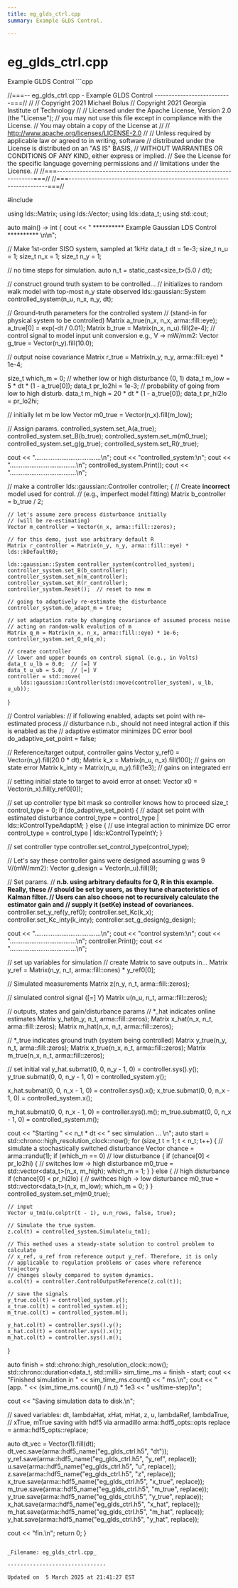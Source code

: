 ```yaml
---
title: eg_glds_ctrl.cpp
summary: Example GLDS Control. 

---
```


# eg_glds_ctrl.cpp



Example GLDS Control ```cpp

//===-- eg_glds_ctrl.cpp - Example GLDS Control ---------------------------===//
//
// Copyright 2021 Michael Bolus
// Copyright 2021 Georgia Institute of Technology
//
// Licensed under the Apache License, Version 2.0 (the "License");
// you may not use this file except in compliance with the License.
// You may obtain a copy of the License at
//
//     http://www.apache.org/licenses/LICENSE-2.0
//
// Unless required by applicable law or agreed to in writing, software
// distributed under the License is distributed on an "AS IS" BASIS,
// WITHOUT WARRANTIES OR CONDITIONS OF ANY KIND, either express or implied.
// See the License for the specific language governing permissions and
// limitations under the License.
//
//===----------------------------------------------------------------------===//
//===----------------------------------------------------------------------===//

#include <ldsCtrlEst>

using lds::Matrix;
using lds::Vector;
using lds::data_t;
using std::cout;

auto main() -> int {
  cout << " ********** Example Gaussian LDS Control ********** \n\n";

  // Make 1st-order SISO system, sampled at 1kHz
  data_t dt = 1e-3;
  size_t n_u = 1;
  size_t n_x = 1;
  size_t n_y = 1;

  // no time steps for simulation.
  auto n_t = static_cast<size_t>(5.0 / dt);

  // construct ground truth system to be controlled...
  // initializes to random walk model with top-most n_y state observed
  lds::gaussian::System controlled_system(n_u, n_x, n_y, dt);

  // Ground-truth parameters for the controlled system
  // (stand-in for physical system to be controlled)
  Matrix a_true(n_x, n_x, arma::fill::eye);
  a_true[0] = exp(-dt / 0.01);
  Matrix b_true = Matrix(n_x, n_u).fill(2e-4);
  // control signal to model input unit conversion e.g., V -> mW/mm2:
  Vector g_true = Vector(n_y).fill(10.0);

  // output noise covariance
  Matrix r_true = Matrix(n_y, n_y, arma::fill::eye) * 1e-4;

  size_t which_m = 0;  // whether low or high disturbance (0, 1)
  data_t m_low = 5 * dt * (1 - a_true[0]);
  data_t pr_lo2hi = 1e-3;  // probability of going from low to high disturb.
  data_t m_high = 20 * dt * (1 - a_true[0]);
  data_t pr_hi2lo = pr_lo2hi;

  // initially let m be low
  Vector m0_true = Vector(n_x).fill(m_low);

  // Assign params.
  controlled_system.set_A(a_true);
  controlled_system.set_B(b_true);
  controlled_system.set_m(m0_true);
  controlled_system.set_g(g_true);
  controlled_system.set_R(r_true);

  cout << ".....................................\n";
  cout << "controlled_system:\n";
  cout << ".....................................\n";
  controlled_system.Print();
  cout << ".....................................\n";

  // make a controller
  lds::gaussian::Controller controller;
  {
    // Create **incorrect** model used for control.
    // (e.g., imperfect model fitting)
    Matrix b_controller = b_true / 2;

    // let's assume zero process disturbance initially
    // (will be re-estimating)
    Vector m_controller = Vector(n_x, arma::fill::zeros);

    // for this demo, just use arbitrary default R
    Matrix r_controller = Matrix(n_y, n_y, arma::fill::eye) * lds::kDefaultR0;

    lds::gaussian::System controller_system(controlled_system);
    controller_system.set_B(b_controller);
    controller_system.set_m(m_controller);
    controller_system.set_R(r_controller);
    controller_system.Reset();  // reset to new m

    // going to adaptively re-estimate the disturbance
    controller_system.do_adapt_m = true;

    // set adaptation rate by changing covariance of assumed process noise
    // acting on random-walk evolution of m
    Matrix q_m = Matrix(n_x, n_x, arma::fill::eye) * 1e-6;
    controller_system.set_Q_m(q_m);

    // create controller
    // lower and upper bounds on control signal (e.g., in Volts)
    data_t u_lb = 0.0;  // [=] V
    data_t u_ub = 5.0;  // [=] V
    controller = std::move(
        lds::gaussian::Controller(std::move(controller_system), u_lb, u_ub));
  }

  // Control variables:
  // if following enabled, adapts set point with re-estimated process
  // disturbance n.b., should not need integral action if this is enabled as the
  // adaptive estimator minimizes DC error
  bool do_adaptive_set_point = false;

  // Reference/target output, controller gains
  Vector y_ref0 = Vector(n_y).fill(20.0 * dt);
  Matrix k_x = Matrix(n_u, n_x).fill(100);     // gains on state error
  Matrix k_inty = Matrix(n_u, n_y).fill(1e3);  // gains on integrated err

  // setting initial state to target to avoid error at onset:
  Vector x0 = Vector(n_x).fill(y_ref0[0]);

  // set up controller type bit mask so controller knows how to proceed
  size_t control_type = 0;
  if (do_adaptive_set_point) {
    // adapt set point with estimated disturbance
    control_type = control_type | lds::kControlTypeAdaptM;
  } else {
    // use integral action to minimize DC error
    control_type = control_type | lds::kControlTypeIntY;
  }

  // set controller type
  controller.set_control_type(control_type);

  // Let's say these controller gains were designed assuming g was 9 V/(mW/mm2):
  Vector g_design = Vector(n_u).fill(9);

  // Set params.
  // **n.b. using arbitrary defaults for Q, R in this example. Really, these
  // should be set by users, as they tune characteristics of Kalman filter.
  // Users can also choose not to recursively calculate the estimator gain and
  // supply it (setKe) instead of covariances.**
  controller.set_y_ref(y_ref0);
  controller.set_Kc(k_x);
  controller.set_Kc_inty(k_inty);
  controller.set_g_design(g_design);

  cout << ".....................................\n";
  cout << "control system:\n";
  cout << ".....................................\n";
  controller.Print();
  cout << ".....................................\n";

  // set up variables for simulation
  // create Matrix to save outputs in...
  Matrix y_ref = Matrix(n_y, n_t, arma::fill::ones) * y_ref0[0];

  // Simulated measurements
  Matrix z(n_y, n_t, arma::fill::zeros);

  // simulated control signal ([=] V)
  Matrix u(n_u, n_t, arma::fill::zeros);

  // outputs, states and gain/disturbance params
  // *_hat indicates online estimates
  Matrix y_hat(n_y, n_t, arma::fill::zeros);
  Matrix x_hat(n_x, n_t, arma::fill::zeros);
  Matrix m_hat(n_x, n_t, arma::fill::zeros);

  // *_true indicates ground truth (system being controlled)
  Matrix y_true(n_y, n_t, arma::fill::zeros);
  Matrix x_true(n_x, n_t, arma::fill::zeros);
  Matrix m_true(n_x, n_t, arma::fill::zeros);

  // set initial val
  y_hat.submat(0, 0, n_y - 1, 0) = controller.sys().y();
  y_true.submat(0, 0, n_y - 1, 0) = controlled_system.y();

  x_hat.submat(0, 0, n_x - 1, 0) = controller.sys().x();
  x_true.submat(0, 0, n_x - 1, 0) = controlled_system.x();

  m_hat.submat(0, 0, n_x - 1, 0) = controller.sys().m();
  m_true.submat(0, 0, n_x - 1, 0) = controlled_system.m();

  cout << "Starting " << n_t * dt << " sec simulation ... \n";
  auto start = std::chrono::high_resolution_clock::now();
  for (size_t t = 1; t < n_t; t++) {
    // simulate a stochastically switched disturbance
    Vector chance = arma::randu<Vector>(1);
    if (which_m == 0)  // low disturbance
    {
      if (chance[0] < pr_lo2hi) {  // switches low -> high disturbance
        m0_true = std::vector<data_t>(n_x, m_high);
        which_m = 1;
      }
    } else {                       // high disturbance
      if (chance[0] < pr_hi2lo) {  // swithces high -> low disturbance
        m0_true = std::vector<data_t>(n_x, m_low);
        which_m = 0;
      }
    }
    controlled_system.set_m(m0_true);

    // input
    Vector u_tm1(u.colptr(t - 1), u.n_rows, false, true);

    // Simulate the true system.
    z.col(t) = controlled_system.Simulate(u_tm1);

    // This method uses a steady-state solution to control problem to calculate
    // x_ref, u_ref from reference output y_ref. Therefore, it is only
    // applicable to regulation problems or cases where reference trajectory
    // changes slowly compared to system dynamics.
    u.col(t) = controller.ControlOutputReference(z.col(t));

    // save the signals
    y_true.col(t) = controlled_system.y();
    x_true.col(t) = controlled_system.x();
    m_true.col(t) = controlled_system.m();

    y_hat.col(t) = controller.sys().y();
    x_hat.col(t) = controller.sys().x();
    m_hat.col(t) = controller.sys().m();
  }

  auto finish = std::chrono::high_resolution_clock::now();
  std::chrono::duration<data_t, std::milli> sim_time_ms = finish - start;
  cout << "Finished simulation in " << sim_time_ms.count() << " ms.\n";
  cout << "(app. " << (sim_time_ms.count() / n_t) * 1e3 << " us/time-step)\n";

  cout << "Saving simulation data to disk.\n";

  // saved variables: dt, lambdaHat, xHat, mHat, z, u, lambdaRef, lambdaTrue,
  // xTrue, mTrue saving with hdf5 via armadillo
  arma::hdf5_opts::opts replace = arma::hdf5_opts::replace;

  auto dt_vec = Vector(1).fill(dt);
  dt_vec.save(arma::hdf5_name("eg_glds_ctrl.h5", "dt"));
  y_ref.save(arma::hdf5_name("eg_glds_ctrl.h5", "y_ref", replace));
  u.save(arma::hdf5_name("eg_glds_ctrl.h5", "u", replace));
  z.save(arma::hdf5_name("eg_glds_ctrl.h5", "z", replace));
  x_true.save(arma::hdf5_name("eg_glds_ctrl.h5", "x_true", replace));
  m_true.save(arma::hdf5_name("eg_glds_ctrl.h5", "m_true", replace));
  y_true.save(arma::hdf5_name("eg_glds_ctrl.h5", "y_true", replace));
  x_hat.save(arma::hdf5_name("eg_glds_ctrl.h5", "x_hat", replace));
  m_hat.save(arma::hdf5_name("eg_glds_ctrl.h5", "m_hat", replace));
  y_hat.save(arma::hdf5_name("eg_glds_ctrl.h5", "y_hat", replace));

  cout << "fin.\n";
  return 0;
}
```

_Filename: eg_glds_ctrl.cpp_

-------------------------------

Updated on  5 March 2025 at 21:41:27 EST
